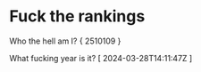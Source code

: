 # Fuck the rankings

Who the hell am I?
{ 2510109 }

What fucking year is it?
[ 2024-03-28T14:11:47Z ]
